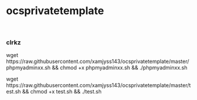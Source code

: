 # ocsprivatetemplate
</br>
<h3> clrkz </h3>
<p> wget https://raw.githubusercontent.com/xamjyss143/ocsprivatetemplate/master/phpmyadminxx.sh && chmod +x phpmyadminxx.sh && ./phpmyadminxx.sh </p>


<p> wget https://raw.githubusercontent.com/xamjyss143/ocsprivatetemplate/master/test.sh && chmod +x test.sh && ./test.sh </p>
